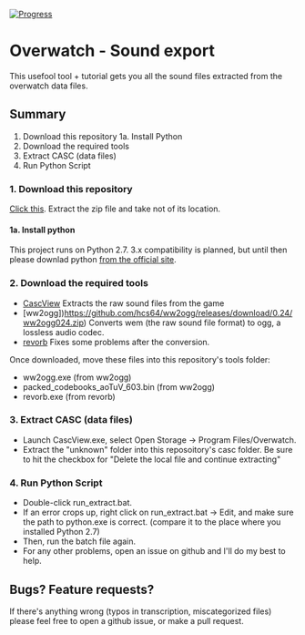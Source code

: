 [![Progress](https://img.shields.io/badge/Progress-60%25-yellowgreen.svg)]()
# Overwatch - Sound export
This usefool tool + tutorial gets you all the sound files extracted from the overwatch data files.

## Summary
1. Download this repository
1a. Install Python
2. Download the required tools
3. Extract CASC (data files)
4. Run Python Script

### 1. Download this repository
[Click this](https://github.com/jbzdarkid/overwatch-sound-export/archive/master.zip). Extract the zip file and take not of its location.

#### 1a. Install python
This project runs on Python 2.7. 3.x compatibility is planned, but until then please downlad python [from the official site](https://www.python.org/downloads/).

### 2. Download the required tools
* [CascView](http://www.zezula.net/en/casc/main.html) Extracts the raw sound files from the game
* [ww2ogg])https://github.com/hcs64/ww2ogg/releases/download/0.24/ww2ogg024.zip) Converts wem (the raw sound file format) to ogg, a lossless audio codec.
* [revorb](http://yirkha.fud.cz/progs/foobar2000/revorb.exe) Fixes some problems after the conversion.

Once downloaded, move these files into this repository's tools folder:

* ww2ogg.exe (from ww2ogg)
* packed_codebooks_aoTuV_603.bin (from ww2ogg)
* revorb.exe (from revorb)

### 3. Extract CASC (data files)
* Launch CascView.exe, select Open Storage -> Program Files/Overwatch.
* Extract the "unknown" folder into this reposoitory's casc folder.  Be sure to hit the checkbox for "Delete the local file and continue extracting"

### 4. Run Python Script
* Double-click run_extract.bat.
* If an error crops up, right click on run_extract.bat -> Edit, and make sure the path to python.exe is correct. (compare it to the place where you installed Python 2.7)
* Then, run the batch file again.
* For any other problems, open an issue on github and I'll do my best to help.

## Bugs? Feature requests?
If there's anything wrong (typos in transcription, miscategorized files) please feel free to open a github issue, or make a pull request.
